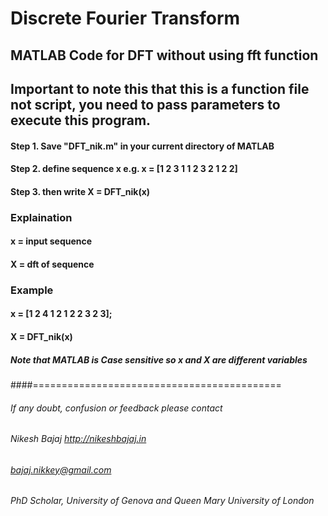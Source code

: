 # Discrete Fourier Transform
## MATLAB Code for DFT without using fft function

## Important to note this that this is a function file not script, you need to pass parameters to execute this program.

#### Step 1. Save "DFT_nik.m" in your current directory of MATLAB
#### Step 2. define sequence x   e.g. x = [1 2 3 1 1 2 3 2 1 2 2]
#### Step 3. then write X = DFT_nik(x)

### Explaination
#### x = input sequence
#### X = dft of sequence
### Example 
#### x = [1 2 4  1 2 1 2 2 3 2 3];
#### X = DFT_nik(x)                          

##### Note that MATLAB is Case sensitive so x and X are different variables


####===========================================
###### If any doubt, confusion or feedback please contact
###### Nikesh Bajaj    http://nikeshbajaj.in
###### bajaj.nikkey@gmail.com
###### PhD Scholar, University of Genova and Queen Mary University of London
